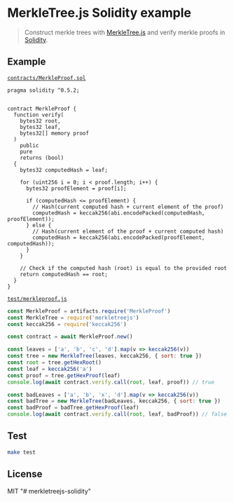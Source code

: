 # MerkleTree.js Solidity example

> Construct merkle trees with [MerkleTree.js](https://github.com/miguelmota/merkletreejs) and verify merkle proofs in [Solidity](https://github.com/ethereum/solidity).

## Example

[`contracts/MerkleProof.sol`](./contracts/MerkleProof.sol)

```solidity
pragma solidity ^0.5.2;


contract MerkleProof {
  function verify(
    bytes32 root,
    bytes32 leaf,
    bytes32[] memory proof
  )
    public
    pure
    returns (bool)
  {
    bytes32 computedHash = leaf;

    for (uint256 i = 0; i < proof.length; i++) {
      bytes32 proofElement = proof[i];

      if (computedHash <= proofElement) {
        // Hash(current computed hash + current element of the proof)
        computedHash = keccak256(abi.encodePacked(computedHash, proofElement));
      } else {
        // Hash(current element of the proof + current computed hash)
        computedHash = keccak256(abi.encodePacked(proofElement, computedHash));
      }
    }

    // Check if the computed hash (root) is equal to the provided root
    return computedHash == root;
  }
}
```

[`test/merkleproof.js`](./test/merkleproof.js)

```js
const MerkleProof = artifacts.require('MerkleProof')
const MerkleTree = require('merkletreejs')
const keccak256 = require('keccak256')

const contract = await MerkleProof.new()

const leaves = ['a', 'b', 'c', 'd'].map(v => keccak256(v))
const tree = new MerkleTree(leaves, keccak256, { sort: true })
const root = tree.getHexRoot()
const leaf = keccak256('a')
const proof = tree.getHexProof(leaf)
console.log(await contract.verify.call(root, leaf, proof)) // true

const badLeaves = ['a', 'b', 'x', 'd'].map(v => keccak256(v))
const badTree = new MerkleTree(badLeaves, keccak256, { sort: true })
const badProof = badTree.getHexProof(leaf)
console.log(await contract.verify.call(root, leaf, badProof)) // false
```

## Test

```bash
make test
```

## License

MIT
"# merkletreejs-solidity" 
